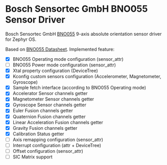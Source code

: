 # Bosch Sensortec GmbH BNO055 Sensor Driver

Bosch Sensortec GmbH [BNO055](https://www.bosch-sensortec.com/products/smart-sensor-systems/bno055/) 9-axis absolute orientation sensor driver for Zephyr OS.

Based on [BNO055 Datasheet](https://www.bosch-sensortec.com/media/boschsensortec/downloads/datasheets/bst-bno055-ds000.pdf).
Implemented feature:

* [X] BNO055 Operating mode configuration (sensor_attr)
* [ ] BNO055 Power mode configuration (sensor_attr)
* [X] Xtal property configuration (DeviceTree)
* [X] Kconfig custom sensors configuration (Accelerometer, Magnetometer, Gyroscope)
* [X] Sample fetch interface (according to BNO055 Operating mode)
* [X] Accelerator Sensor channels getter
* [X] Magnetometer Sensor channels getter
* [X] Gyroscope Sensor channels getter
* [X] Euler Fusion channels getter
* [X] Quaternion Fusion channels getter
* [X] Linear Acceleration Fusion channels getter
* [X] Gravity Fusion channels getter
* [X] Calibration Status getter
* [ ] Axis remapping configuration (sensor_attr)
* [ ] Interrupt configuration (attr + DeviceTree)
* [ ] Offset configuration (sensor_attr)
* [ ] SIC Matrix support
